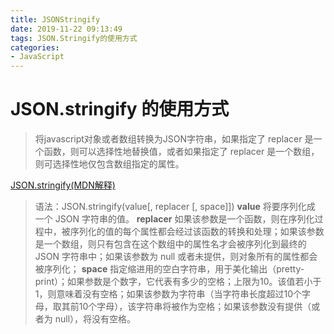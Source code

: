 ```yaml
---
title: JSONStringify
date: 2019-11-22 09:13:49
tags: JSON.Stringify的使用方式
categories: 
- JavaScript
---
```


# JSON.stringify 的使用方式

> 将javascript对象或者数组转换为JSON字符串，如果指定了 replacer 是一个函数，则可以选择性地替换值，或者如果指定了 replacer 是一个数组，则可选择性地仅包含数组指定的属性。

[JSON.stringify(MDN解释)](https://developer.mozilla.org/zh-CN/docs/Web/JavaScript/Reference/Global_Objects/JSON/stringify)
> 语法：JSON.stringify(value[, replacer [, space]])
**value**
> 将要序列化成 一个 JSON 字符串的值。
**replacer**
> 如果该参数是一个函数，则在序列化过程中，被序列化的值的每个属性都会经过该函数的转换和处理；如果该参数是一个数组，则只有包含在这个数组中的属性名才会被序列化到最终的 JSON 字符串中；如果该参数为 null 或者未提供，则对象所有的属性都会被序列化；
**space**
> 指定缩进用的空白字符串，用于美化输出（pretty-print）；如果参数是个数字，它代表有多少的空格；上限为10。该值若小于1，则意味着没有空格；如果该参数为字符串（当字符串长度超过10个字母，取其前10个字母），该字符串将被作为空格；如果该参数没有提供（或者为 null），将没有空格。

